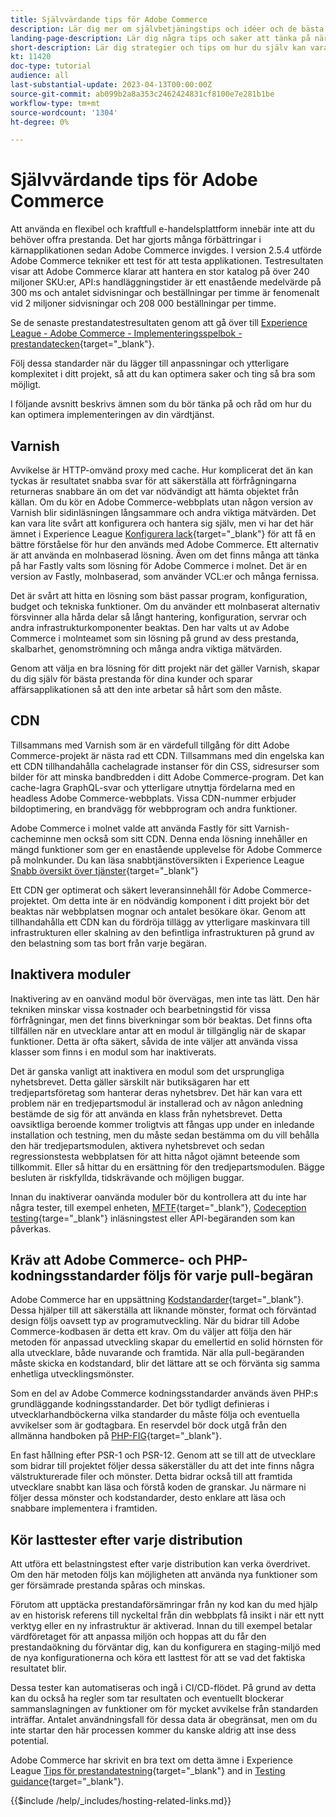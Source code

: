 ```yaml
---
title: Självvärdande tips för Adobe Commerce
description: Lär dig mer om självbetjäningstips och idéer och de bästa metoderna att tänka på.
landing-page-description: Lär dig några tips och saker att tänka på när du är värd för Adobe Commerce på egen hand.
short-description: Lär dig strategier och tips om hur du själv kan vara värd för Adobe Commerce.
kt: 11420
doc-type: tutorial
audience: all
last-substantial-update: 2023-04-13T00:00:00Z
source-git-commit: ab099b2a8a353c2462424831cf8100e7e281b1be
workflow-type: tm+mt
source-wordcount: '1304'
ht-degree: 0%

---
```



# Självvärdande tips för Adobe Commerce

Att använda en flexibel och kraftfull e-handelsplattform innebär inte att du behöver offra prestanda. Det har gjorts många förbättringar i kärnapplikationen sedan Adobe Commerce invigdes. I version 2.5.4 utförde Adobe Commerce tekniker ett test för att testa applikationen. Testresultaten visar att Adobe Commerce klarar att hantera en stor katalog på över 240 miljoner SKU:er, API:s handläggningstider är ett enastående medelvärde på 300 ms och antalet sidvisningar och beställningar per timme är fenomenalt vid 2 miljoner sidvisningar och 208 000 beställningar per timme.

Se de senaste prestandatestresultaten genom att gå över till [Experience League - Adobe Commerce - Implementeringsspelbok - prestandatecken](https://experienceleague.adobe.com/docs/commerce-operations/implementation-playbook/infrastructure/performance/benchmarks.html){target="_blank"}.

Följ dessa standarder när du lägger till anpassningar och ytterligare komplexitet i ditt projekt, så att du kan optimera saker och ting så bra som möjligt.

I följande avsnitt beskrivs ämnen som du bör tänka på och råd om hur du kan optimera implementeringen av din värdtjänst.

## Varnish

Avvikelse är HTTP-omvänd proxy med cache. Hur komplicerat det än kan tyckas är resultatet snabba svar för att säkerställa att förfrågningarna returneras snabbare än om det var nödvändigt att hämta objektet från källan. Om du kör en Adobe Commerce-webbplats utan någon version av Varnish blir sidinläsningen långsammare och andra viktiga mätvärden. Det kan vara lite svårt att konfigurera och hantera sig själv, men vi har det här ämnet i Experience League [Konfigurera lack](https://experienceleague.adobe.com/docs/commerce-operations/configuration-guide/cache/varnish/config-varnish.html){target="_blank"} för att få en bättre förståelse för hur den används med Adobe Commerce. Ett alternativ är att använda en molnbaserad lösning. Även om det finns många att tänka på har Fastly valts som lösning för Adobe Commerce i molnet. Det är en version av Fastly, molnbaserad, som använder VCL:er och många fernissa.

Det är svårt att hitta en lösning som bäst passar program, konfiguration, budget och tekniska funktioner. Om du använder ett molnbaserat alternativ försvinner alla hårda delar så långt hantering, konfiguration, servrar och andra infrastrukturkomponenter beaktas. Den har valts ut av Adobe Commerce i molnteamet som sin lösning på grund av dess prestanda, skalbarhet, genomströmning och många andra viktiga mätvärden.

Genom att välja en bra lösning för ditt projekt när det gäller Varnish, skapar du dig själv för bästa prestanda för dina kunder och sparar affärsapplikationen så att den inte arbetar så hårt som den måste.

## CDN

Tillsammans med Varnish som är en värdefull tillgång för ditt Adobe Commerce-projekt är nästa rad ett CDN. Tillsammans med din engelska kan ett CDN tillhandahålla cachelagrade instanser för din CSS, sidresurser som bilder för att minska bandbredden i ditt Adobe Commerce-program. Det kan cache-lagra GraphQL-svar och ytterligare utnyttja fördelarna med en headless Adobe Commerce-webbplats. Vissa CDN-nummer erbjuder bildoptimering, en brandvägg för webbprogram och andra funktioner.

Adobe Commerce i molnet valde att använda Fastly för sitt Varnish-cacheminne men också som sitt CDN. Denna enda lösning innehåller en mängd funktioner som ger en enastående upplevelse för Adobe Commerce på molnkunder. Du kan läsa snabbtjänstöversikten i Experience League [Snabb översikt över tjänster](https://experienceleague.adobe.com/docs/commerce-cloud-service/user-guide/cdn/fastly.html){target="_blank"}

Ett CDN ger optimerat och säkert leveransinnehåll för Adobe Commerce-projektet. Om detta inte är en nödvändig komponent i ditt projekt bör det beaktas när webbplatsen mognar och antalet besökare ökar. Genom att tillhandahålla ett CDN kan du fördröja tillägg av ytterligare maskinvara till infrastrukturen eller skalning av den befintliga infrastrukturen på grund av den belastning som tas bort från varje begäran.

## Inaktivera moduler

Inaktivering av en oanvänd modul bör övervägas, men inte tas lätt. Den här tekniken minskar vissa kostnader och bearbetningstid för vissa förfrågningar, men det finns biverkningar som bör beaktas. Det finns ofta tillfällen när en utvecklare antar att en modul är tillgänglig när de skapar funktioner. Detta är ofta säkert, såvida de inte väljer att använda vissa klasser som finns i en modul som har inaktiverats.

Det är ganska vanligt att inaktivera en modul som det ursprungliga nyhetsbrevet. Detta gäller särskilt när butiksägaren har ett tredjepartsföretag som hanterar deras nyhetsbrev. Det här kan vara ett problem när en tredjepartsmodul är installerad och av någon anledning bestämde de sig för att använda en klass från nyhetsbrevet. Detta oavsiktliga beroende kommer troligtvis att fångas upp under en inledande installation och testning, men du måste sedan bestämma om du vill behålla den här tredjepartsmodulen, aktivera nyhetsbrevet och sedan regressionstesta webbplatsen för att hitta något ojämnt beteende som tillkommit. Eller så hittar du en ersättning för den tredjepartsmodulen. Bägge besluten är riskfyllda, tidskrävande och möjligen buggar.

Innan du inaktiverar oanvända moduler bör du kontrollera att du inte har några tester, till exempel enheten, [MFTF](https://developer.adobe.com/commerce/cloud-tools/docker/test/application-testing/){target="_blank"}, [Codeception testing](https://developer.adobe.com/commerce/cloud-tools/docker/test/code-testing/){targe="_blank"} inläsningstest eller API-begäranden som kan påverkas.

## Kräv att Adobe Commerce- och PHP-kodningsstandarder följs för varje pull-begäran

Adobe Commerce har en uppsättning [Kodstandarder](https://developer.adobe.com/commerce/php/coding-standards/){target="_blank"}. Dessa hjälper till att säkerställa att liknande mönster, format och förväntad design följs oavsett typ av programutveckling. När du bidrar till Adobe Commerce-kodbasen är detta ett krav. Om du väljer att följa den här metoden för anpassad utveckling skapar du emellertid en solid hörnsten för alla utvecklare, både nuvarande och framtida. När alla pull-begäranden måste skicka en kodstandard, blir det lättare att se och förvänta sig samma enhetliga utvecklingsmönster.

Som en del av Adobe Commerce kodningsstandarder används även PHP:s grundläggande kodningsstandarder. Det bör tydligt definieras i utvecklarhandböckerna vilka standarder du måste följa och eventuella avvikelser som är godtagbara. En reservdel bör dock utgå från den allmänna handboken på [PHP-FIG](https://www.php-fig.org){target="_blank"}.

En fast hållning efter PSR-1 och PSR-12. Genom att se till att de utvecklare som bidrar till projektet följer dessa säkerställer du att det inte finns några välstrukturerade filer och mönster. Detta bidrar också till att framtida utvecklare snabbt kan läsa och förstå koden de granskar. Ju närmare ni följer dessa mönster och kodstandarder, desto enklare att läsa och snabbare implementera i framtiden.

## Kör lasttester efter varje distribution

Att utföra ett belastningstest efter varje distribution kan verka överdrivet. Om den här metoden följs kan möjligheten att använda nya funktioner som ger försämrade prestanda spåras och minskas.

Förutom att upptäcka prestandaförsämringar från ny kod kan du med hjälp av en historisk referens till nyckeltal från din webbplats få insikt i när ett nytt verktyg eller en ny infrastruktur är aktiverad. Innan du till exempel betalar värdföretaget för att anpassa miljön och hoppas att du får den prestandaökning du förväntar dig, kan du konfigurera en staging-miljö med de nya konfigurationerna och köra ett lasttest för att se vad det faktiska resultatet blir.

Dessa tester kan automatiseras och ingå i CI/CD-flödet. På grund av detta kan du också ha regler som tar resultaten och eventuellt blockerar sammanslagningen av funktioner om för mycket avvikelse från standarden inträffar. Antalet användningsfall för dessa data är obegränsat, men om du inte startar den här processen kommer du kanske aldrig att inse dess potential.

Adobe Commerce har skrivit en bra text om detta ämne i Experience League [Tips för prestandatestning](https://experienceleague.adobe.com/docs/commerce-operations/deliver-commerce-at-scale/launch.html){target="_blank"} and in [Testing guidance](https://experienceleague.adobe.com/docs/commerce-cloud-service/user-guide/develop/test/guidance.html){target="_blank"}.

{{$include /help/_includes/hosting-related-links.md}}
